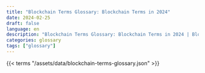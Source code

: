 ```yaml
---
title: "Blockchain Terms Glossary: Blockchain Terms in 2024"  
date: 2024-02-25
draft: false
language: en
description: "Blockchain Terms Glossary: Blockchain Terms in 2024 | Blockchain Terms Glossary"
categories: glossary
tags: ["glossary"]
---
```


{{< terms "/assets/data/blockchain-terms-glossary.json" >}}